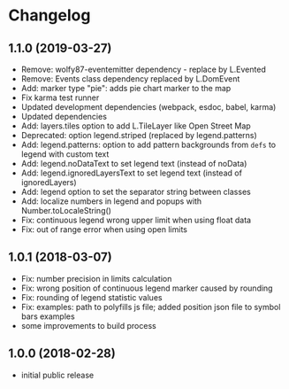 # Changelog

## 1.1.0 (2019-03-27)
- Remove: wolfy87-eventemitter dependency - replace by L.Evented
- Remove: Events class dependency replaced by L.DomEvent
- Add: marker type "pie": adds pie chart marker to the map
- Fix karma test runner
- Updated development dependencies (webpack, esdoc, babel, karma)
- Updated dependencies 
- Add: layers.tiles option to add L.TileLayer like Open Street Map
- Deprecated: option legend.striped (replaced by legend.patterns)
- Add: legend.patterns: option to add pattern backgrounds from `defs` to legend with custom text
- Add: legend.noDataText to set legend text (instead of noData) 
- Add: legend.ignoredLayersText to set legend text (instead of ignoredLayers)
- Add: legend option to set the separator string between classes
- Add: localize numbers in legend and popups with Number.toLocaleString()
- Fix: continuous legend wrong upper limit when using float data
- Fix: out of range error when using open limits

## 1.0.1 (2018-03-07)
- Fix: number precision in limits calculation
- Fix: wrong position of continuous legend marker caused by rounding
- Fix: rounding of legend statistic values
- Fix: examples: path to polyfills js file; added position json file to symbol bars examples
- some improvements to build process

## 1.0.0 (2018-02-28)
- initial public release
